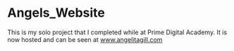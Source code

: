 # Angels_Website

This is my solo project that I completed while at Prime Digital Academy. It is now hosted and can be seen at www.angelitagill.com
